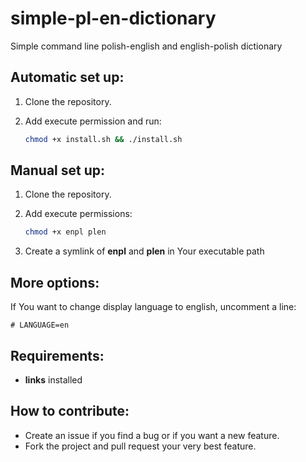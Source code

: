 simple-pl-en-dictionary
================================

Simple command line polish-english and english-polish dictionary

Automatic set up:
-----------------

1. Clone the repository.

2. Add execute permission and run:
    ```bash
    chmod +x install.sh && ./install.sh
    ```

Manual set up:
--------------

1. Clone the repository.

2. Add execute permissions:
    ```bash
    chmod +x enpl plen
    ```

3. Create a symlink of **enpl** and **plen** in Your executable path

More options:
-------------

If You want to change display language to english, uncomment a line:
```
# LANGUAGE=en
```

Requirements:
-------------

* **links** installed

How to contribute:
------------------

* Create an issue if you find a bug or if you want a new feature.
* Fork the project and pull request your very best feature.
